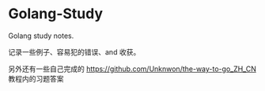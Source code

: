# Golang-Study
Golang study notes.


记录一些例子、容易犯的错误、and 收获。

另外还有一些自己完成的 https://github.com/Unknwon/the-way-to-go_ZH_CN 教程内的习题答案
